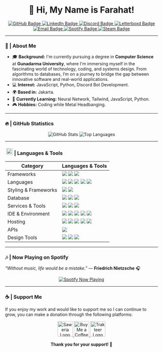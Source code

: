 <h1 align="center">👋 Hi, My Name is Farahat!</h1>

<p align="center">
    <a href="https://github.com/iseeface">
        <img src="https://img.shields.io/badge/GitHub-%23000000.svg?style=for-the-badge&logo=github&logoColor=white" alt="GitHub Badge"/>
    </a>
    <a href="https://linkedin.com/in/muhammad-farahat-a3622825b">
        <img src="https://img.shields.io/badge/LinkedIn-%230A66C2.svg?style=for-the-badge&logo=linkedin&logoColor=white" alt="LinkedIn Badge"/>
    </a>
    <a href="https://discord.com/users/462149384105099274">
        <img src="https://img.shields.io/badge/Discord-%237289DA.svg?style=for-the-badge&logo=discord&logoColor=white" alt="Discord Badge"/>
    </a>
    <a href="https://letterboxd.com/iseeface">
        <img src="https://img.shields.io/badge/Letterboxd-1F262C?style=for-the-badge&logo=letterboxd&logoColor=white" alt="Letterboxd Badge"/>
    </a>
    <a href="mailto:muhammadfarahat@proton.me">
        <img src="https://img.shields.io/badge/Email-%23D14836.svg?style=for-the-badge&logo=gmail&logoColor=white" alt="Email Badge"/>
    </a>
    <a href="https://open.spotify.com/user/8vdu1y504ewnt9acbbeadux8l">
        <img src="https://img.shields.io/badge/Spotify-1DB954?style=for-the-badge&logo=spotify&logoColor=white" alt="Spotify Badge"/>
    </a>
    <a href="https://steamcommunity.com/id/iseeface/">
        <img src="https://img.shields.io/badge/Steam-000000?style=for-the-badge&logo=steam&logoColor=white" alt="Steam Badge"/>
    </a>
</p>

---

### 🔭 | **About Me**
- 🎓 **Background:** I'm currently pursuing a degree in **Computer Science** at **Gunadarma University**, where I'm immersing myself in the fascinating world of technology, coding, and systems design. From algorithms to databases, I’m on a journey to bridge the gap between innovative software and real-world applications.
- 💻 **Interest:** JavaScript, Python, Discord Bot Development.
- 🌍 **Based in:** Jakarta.
- 🌱 **Currently Learning:** Neural Network, Tailwind, JavaScript, Python.
- 🎮 **Hobbies:** Coding while Metal Headbanging.

---

### 🔥 | **GitHub Statistics**
<p align="center">
    <img src="https://github-readme-stats.vercel.app/api?username=iseeface&show_icons=true&theme=radical" alt="GitHub Stats"/>
    <img src="https://github-readme-stats.vercel.app/api/top-langs/?username=iseeface&layout=compact&theme=radical" alt="Top Languages"/>
</p>

---

### ‎ <img src='https://user-images.githubusercontent.com/74038190/206662607-d9e7591e-bbf9-42f9-9386-29efc927bc16.gif' width="22">‎ | **Languages & Tools**

| Category        | Languages & Tools       |
|-----------------|---------------|
| Frameworks| <img src="https://img.shields.io/badge/next.js-000000?style=for-the-badge&logo=nextdotjs&logoColor=white"/> <img src="https://img.shields.io/badge/React-20232A?style=for-the-badge&logo=react&logoColor=61DAFB"/> <img src="https://img.shields.io/badge/Node.js-339933?style=for-the-badge&logo=nodedotjs&logoColor=white"/> |
| Languages       | <img src="https://img.shields.io/badge/JavaScript-323330?style=for-the-badge&logo=javascript&logoColor=F7DF1E"/> <img src="https://img.shields.io/badge/C%2B%2B-00599C?style=for-the-badge&logo=c%2B%2B&logoColor=white"/> <img src="https://img.shields.io/badge/C-00599C?style=for-the-badge&logo=c&logoColor=white"/> <img src="https://img.shields.io/badge/HTML5-E34F26?style=for-the-badge&logo=html5&logoColor=white"/> <img src="https://img.shields.io/badge/Python-3776AB?style=for-the-badge&logo=python&logoColor=white"/> |
| Styling & Frameworks | <img src="https://img.shields.io/badge/CSS3-1572B6?style=for-the-badge&logo=css3&logoColor=white" /> <img src="https://img.shields.io/badge/Tailwind_CSS-38B2AC?style=for-the-badge&logo=tailwind-css&logoColor=white"/> |
| Database | <img src="https://img.shields.io/badge/MongoDB-4EA94B?style=for-the-badge&logo=mongodb&logoColor=white"/> <img src="https://img.shields.io/badge/Oracle-F80000?style=for-the-badge&logo=oracle&logoColor=black" /> <img src="https://img.shields.io/badge/MySQL-005C84?style=for-the-badge&logo=mysql&logoColor=white"/> |
| Services & Tools| <img src="https://img.shields.io/badge/GitHub-000000?style=for-the-badge&logo=github&logoColor=white"/></a> <img src="https://img.shields.io/badge/GIT-E44C30?style=for-the-badge&logo=git&logoColor=white"/> <img src="https://img.shields.io/badge/firebase-ffca28?style=for-the-badge&logo=firebase&logoColor=black"/> |
| IDE & Environment | <img src="https://img.shields.io/badge/VSCode-0078D4?style=for-the-badge&logo=visual%20studio%20code&logoColor=white" /> <img src="https://img.shields.io/badge/replit-F26207?style=for-the-badge&logo=replit&logoColor=white" /> <img src="https://img.shields.io/badge/Codesandbox-000000?style=for-the-badge&logo=CodeSandbox&logoColor=white" /> <img src="https://img.shields.io/badge/Hyper-000000?style=for-the-badge&logo=hyper&logoColor=white" /> <img src="https://img.shields.io/badge/Google_chrome-4285F4?style=for-the-badge&logo=Google-chrome&logoColor=white"/> |
| Hosting         | <img src="https://img.shields.io/badge/Vercel-000000?style=for-the-badge&logo=vercel&logoColor=white"/> <img src="https://img.shields.io/badge/Netlify-00C7B7?style=for-the-badge&logo=netlify&logoColor=white"/> <img src="https://img.shields.io/badge/Heroku-430098?style=for-the-badge&logo=heroku&logoColor=white"/> <img src="https://img.shields.io/badge/Render-46E3B7?style=for-the-badge&logo=render&logoColor=white"/> <img src="https://img.shields.io/badge/Railway-131415?style=for-the-badge&logo=railway&logoColor=white"/> |
| APIs | <img src="https://img.shields.io/badge/Postman-FF6C37?style=for-the-badge&logo=Postman&logoColor=white"/> |
| Design Tools    | <img src="https://img.shields.io/badge/Adobe%20XD-470137?style=for-the-badge&logo=Adobe%20XD&logoColor=#FF61F6"/> <img src="https://img.shields.io/badge/Adobe%20Illustrator-FF9A00?style=for-the-badge&logo=adobe%20illustrator&logoColor=white"/> <img src="https://img.shields.io/badge/Figma-F24E1E?style=for-the-badge&logo=figma&logoColor=white"/> |

---

### 🎶 | **Now Playing on Spotify**
_“Without music, life would be a mistake.”_ — **Friedrich Nietzsche** 🎧
<p align="center">
    <a href="https://spotify-github-profile.kittinanx.com/api/view?uid=8vdu1y504ewnt9acbbeadux8l&redirect=true">
        <img src="https://spotify-github-profile.kittinanx.com/api/view?uid=8vdu1y504ewnt9acbbeadux8l&cover_image=true&theme=natemoo-re&show_offline=false&background_color=121212&interchange=true&bar_color=53b14f&bar_color_cover=false" alt="Spotify Now Playing">
    </a>
</p>

---

### ☕ | **Support Me**
If you enjoy my work and would like to support me so I can continue to grow, you can make a donation through the following platforms:

<p align="center">
    <a href="https://saweria.co/iseeface" target="_blank">
        <img 
            src="https://yt3.googleusercontent.com/ytc/AIdro_l4piIgNt6jLBZYvXiEd-rShtm8lfeQqfDNoN04qwkmhQ=s900-c-k-c0x00ffffff-no-rj" 
            alt="Saweria Logo" 
            width="50"
        />
    </a>
    <a href="https://www.buymeacoffee.com/iseeface" target="_blank">
        <img 
            src="https://play-lh.googleusercontent.com/aMb_Qiolzkq8OxtQZ3Af2j8Zsp-ZZcNetR9O4xSjxH94gMA5c5gpRVbpg-3f_0L7vlo" 
            alt="Buy Me a Coffee Logo" 
            width="50"
        />
    </a>
    <a href="https://trakteer.id/iseeface" target="_blank">
        <img 
            src="https://play-lh.googleusercontent.com/OYaEM1pE7YfjqogMH-2G_6h4yNCVB306SCgctXCsMwzPUTAn_69VA_tKb2QbpiDzv5w" 
            alt="Trakteer Logo" 
            width="50"
        />
    </a>
</p>

<p align="center">
    <b>Thank you for your support! 🙌</b>
</p>
